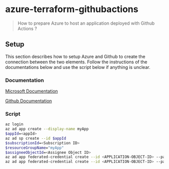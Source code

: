 # azure-terraform-githubactions

> How to prepare Azure to host an application deployed with Github Actions ?

## Setup

This section describes how to setup Azure and Github to create the connection between the two elements.
Follow the instructions of the documentations below and use the script below if anything is unclear.

### Documentation

[Microsoft Documentation](https://learn.microsoft.com/en-us/azure/developer/github/connect-from-azure?tabs=azure-cli%2Clinux#use-the-azure-login-action-with-openid-connect)

[Github Documentation](https://docs.github.com/en/actions/deployment/security-hardening-your-deployments/configuring-openid-connect-in-azure)

### Script

```sh
az login
az ad app create --display-name myApp
$appId=<appId>
az ad sp create --id $appId
$subscriptionId=<Subscription ID>
$resourceGroupName="myApp"
$assigneeObjectId=<Assignee Object ID>
az ad app federated-credential create --id <APPLICATION-OBJECT-ID> --parameters '{ \"name\":\"<environment>-credentials\", \"issuer\": \"https://token.actions.githubusercontent.com\", \"subject\": \"repo:<organization/repo>:environment:<environment>\", \"description\": \"Credentials to operate in <environment>\",\"audiences\": [ \"api://AzureADTokenExchange\" ] }'
az ad app federated-credential create --id <APPLICATION-OBJECT-ID> --parameters '{ \"name\":\"PR-credentials\", \"issuer\": \"https://token.actions.githubusercontent.com\", \"subject\": \"repo:<organization/repo>:pull_request\", \"description\": \"Credentials to operate during a PR\",\"audiences\": [ \"api://AzureADTokenExchange\" ] }'
```


